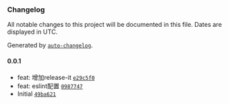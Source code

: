 ### Changelog

All notable changes to this project will be documented in this file. Dates are displayed in UTC.

Generated by [`auto-changelog`](https://github.com/CookPete/auto-changelog).

#### 0.0.1

- feat: 增加release-it [`e29c5f0`](https://github.com/SuYxh/format-practice/commit/e29c5f0a192145f87c8071b05296d113c734e0d3)
- feat: eslint配置 [`0987747`](https://github.com/SuYxh/format-practice/commit/09877475f1b207fa0e8c47e01726ede2f0bc7660)
- Initial [`49ba621`](https://github.com/SuYxh/format-practice/commit/49ba62184160c91d3d7d841b51e9b027359c9053)
